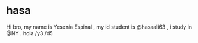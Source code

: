 # hasa
Hi bro, my name is Yesenia Espinal , my id student is @hasaali63 , i study in @NY . hola
/y3
/d5
